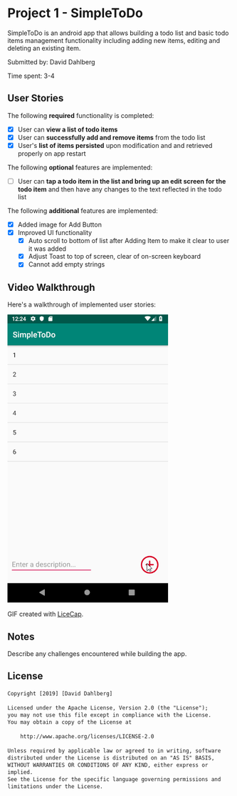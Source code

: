 # Project 1 - SimpleToDo

SimpleToDo is an android app that allows building a todo list and basic todo items management functionality including adding new items, editing and deleting an existing item.

Submitted by: David Dahlberg

Time spent: 3-4

## User Stories

The following **required** functionality is completed:

* [x] User can **view a list of todo items**
* [x] User can **successfully add and remove items** from the todo list
* [x] User's **list of items persisted** upon modification and and retrieved properly on app restart

The following **optional** features are implemented:

* [ ] User can **tap a todo item in the list and bring up an edit screen for the todo item** and then have any changes to the text reflected in the todo list

The following **additional** features are implemented:

* [x] Added image for Add Button
* [x] Improved UI functionality
    * [x] Auto scroll to bottom of list after Adding Item to make it clear to user it was added
    * [x] Adjust Toast to top of screen, clear of on-screen keyboard
    * [x] Cannot add empty strings

## Video Walkthrough

Here's a walkthrough of implemented user stories:

<img src='https://github.com/daviddahlb/SimpleToDo/blob/master/SimpleToDoGIF.gif' title='Video Walkthrough' width='' alt='Video Walkthrough' />

GIF created with [LiceCap](http://www.cockos.com/licecap/).

## Notes

Describe any challenges encountered while building the app.

## License

    Copyright [2019] [David Dahlberg]

    Licensed under the Apache License, Version 2.0 (the "License");
    you may not use this file except in compliance with the License.
    You may obtain a copy of the License at

        http://www.apache.org/licenses/LICENSE-2.0

    Unless required by applicable law or agreed to in writing, software
    distributed under the License is distributed on an "AS IS" BASIS,
    WITHOUT WARRANTIES OR CONDITIONS OF ANY KIND, either express or implied.
    See the License for the specific language governing permissions and
    limitations under the License.
